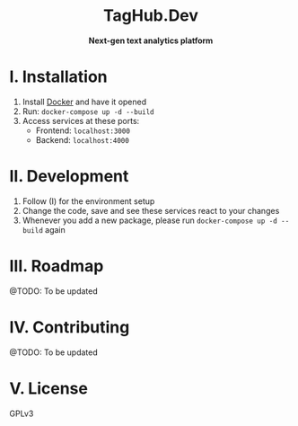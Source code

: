 <div align="center">

# TagHub.Dev 
**Next-gen text analytics platform**

</div>

# I. Installation 

1. Install [Docker](https://www.docker.com/get-started/) and have it opened
2. Run:  `docker-compose up -d --build`
3. Access services at these ports:
    - Frontend: `localhost:3000`
    - Backend: `localhost:4000`

# II. Development

1. Follow (I) for the environment setup
2. Change the code, save and see these services react to your changes
3. Whenever you add a new package, please run `docker-compose up -d --build` again


# III. Roadmap
@TODO: To be updated

# IV. Contributing
@TODO: To be updated

# V. License
GPLv3